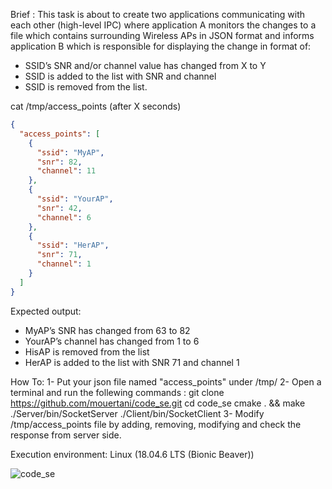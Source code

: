 Brief :
This task is about to create two applications communicating with each other (high-level IPC) where application A
monitors the changes to a file which contains surrounding Wireless APs in JSON format and informs application B
which is responsible for displaying the change in format of:

- SSID’s SNR and/or channel value has changed from X to Y
- SSID is added to the list with SNR <SNR> and channel <CHANNEL>
- SSID is removed from the list.

cat /tmp/access_points (after X seconds)

```json
{
  "access_points": [
    {
      "ssid": "MyAP",
      "snr": 82,
      "channel": 11
    },
    {
      "ssid": "YourAP",
      "snr": 42,
      "channel": 6
    },
    {
      "ssid": "HerAP",
      "snr": 71,
      "channel": 1
    }
  ]
}
```

Expected output:

- MyAP’s SNR has changed from 63 to 82
- YourAP’s channel has changed from 1 to 6
- HisAP is removed from the list
- HerAP is added to the list with SNR 71 and channel 1

How To:
1- Put your json file named "access_points" under /tmp/
2- Open a terminal and run the follewing commands :
   git clone https://github.com/mouertani/code_se.git
   cd code_se
   cmake . && make
   ./Server/bin/SocketServer
   ./Client/bin/SocketClient
3- Modify /tmp/access_points file by adding, removing, modifying and check the response from server side.

Execution environment: Linux (18.04.6 LTS (Bionic Beaver))

![code_se](https://user-images.githubusercontent.com/98718335/152874544-3d2d20ce-8f90-489c-bd55-b94fa9e0de49.png)
